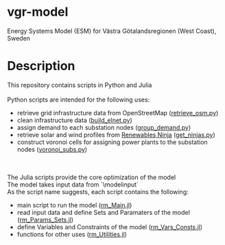 # vgr-model
 Energy Systems Model (ESM) for Västra Götalandsregionen (West Coast), Sweden

# Description
This repository contains scripts in Python and Julia
<br/>
<br/>
Python scripts are intended for the following uses:

- retrieve grid infrastructure data from OpenStreetMap ([retrieve_osm.py](src/retrieve_osm.py))
- clean infrastructure data ([build_elnet.py](src/build_elnet.py))
- assign demand to each substation nodes ([group_demand.py](src/group_demand.py))
- retrieve solar and wind profiles from [Renewables Ninja](https://www.renewables.ninja/) ([get_ninjas.py](src/get_ninjas.py))
- construct voronoi cells for assigning power plants to the substation nodes ([voronoi_subs.py](src/voronoi_subs.py))
<br/>
<br/>
The Julia scripts provide the core optimization of the model <br/>
The model takes input data from `\modelinput` <br/>
As the script name suggests, each script contains the following:

+ main script to run the model ([rm_Main.jl](src/rm_Main.jl))
+ read input data and define Sets and Paramaters of the model ([rm_Params_Sets.jl](src/rm_Params_Sets.jl))
+ define Variables and Constraints of the model ([rm_Vars_Consts.jl](src/rm_Vars_Consts.jl))
+ functions for other uses ([rm_Utilities.jl](src/rm_Utilities.jl))
